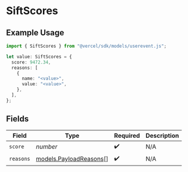 # SiftScores

## Example Usage

```typescript
import { SiftScores } from "@vercel/sdk/models/userevent.js";

let value: SiftScores = {
  score: 9472.34,
  reasons: [
    {
      name: "<value>",
      value: "<value>",
    },
  ],
};
```

## Fields

| Field                                                  | Type                                                   | Required                                               | Description                                            |
| ------------------------------------------------------ | ------------------------------------------------------ | ------------------------------------------------------ | ------------------------------------------------------ |
| `score`                                                | *number*                                               | :heavy_check_mark:                                     | N/A                                                    |
| `reasons`                                              | [models.PayloadReasons](../models/payloadreasons.md)[] | :heavy_check_mark:                                     | N/A                                                    |